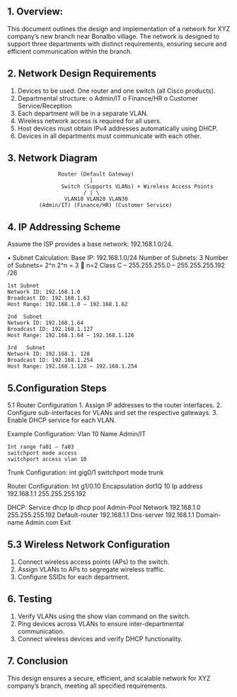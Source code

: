 ## 1.	Overview:
This document outlines the design and implementation of a network for XYZ company’s new branch near Bonalbo village. The network is designed to support three departments with distinct requirements, ensuring secure and efficient communication within the branch.

## 2. Network Design Requirements
  1.	Devices to be used: One router and one switch (all Cisco products).
  2.	Departmental structure:
      o	Admin/IT
      o	Finance/HR
      o	Customer Service/Reception
  3.	Each department will be in a separate VLAN.
  4.	Wireless network access is required for all users.
  5.	Host devices must obtain IPv4 addresses automatically using DHCP.
  6.	Devices in all departments must communicate with each other.

## 3.	Network Diagram

                    Router (Default Gateway) 
                              |  
                     Switch (Supports VLANs) + Wireless Access Points
                            / | \ 
                      VLAN10 VLAN20 VLAN30   
              (Admin/IT) (Finance/HR) (Customer Service) 

## 4.	IP Addressing Scheme
  Assume the ISP provides a base network: 192.168.1.0/24.

  •	Subnet Calculation:
    Base IP: 192.168.1.0/24
    Number of Subnets: 3
    Number of Subnets= 2^n
      2^n = 3  n=2
      Class C – 255.255.255.0 – 255.255.255.192 /26

    1st Subnet
    Network ID: 192.168.1.0
    Broadcast ID: 192.168.1.63
    Host Range: 192.168.1.0 – 192.168.1.62

    2nd  Subnet
    Network ID: 192.168.1.64
    Broadcast ID: 192.168.1.127
    Host Range: 192.168.1.64 – 192.168.1.126

    3rd   Subnet
    Network ID: 192.168.1. 128
    Broadcast ID: 192.168.1.254
    Host Range: 192.168.1.128 – 192.168.1.254

## 5.Configuration Steps
  5.1 Router Configuration
    1.	Assign IP addresses to the router interfaces.
    2.	Configure sub-interfaces for VLANs and set the respective gateways.
    3.	Enable DHCP service for each VLAN.

  Example Configuration:
    Vlan 10
    Name Admin/IT

    Int range fa01 – fa03
    switchport mode access
    switchport access vlan 10
  
  Trunk Configuration:
    int gig0/1
    switchport mode trunk

  Router Configuration:
    Int g1/0.10
    Encapsulation dot1Q 10
    Ip address 192.168.1.1 255.255.255.192

  DHCP:
    Service dhcp
    Ip dhcp pool Admin-Pool
    Network 192.168.1.0 255.255.255.192
    Default-router 192.168.1.1 
    Dns-server 192.168.1.1 
    Domain-name Admin.com
    Exit

## 5.3 Wireless Network Configuration
  1. Connect wireless access points (APs) to the switch.
  2.	Assign VLANs to APs to segregate wireless traffic.
  3.	Configure SSIDs for each department.


## 6.	Testing
  1.	Verify VLANs using the show vlan command on the switch.
  2.	Ping devices across VLANs to ensure inter-departmental communication.
  3.	Connect wireless devices and verify DHCP functionality.

## 7.	Conclusion
  This design ensures a secure, efficient, and scalable network for XYZ company’s branch, meeting all specified requirements.

